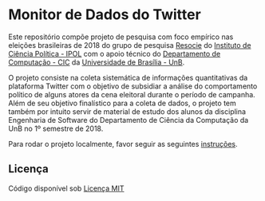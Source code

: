 # Monitor de Dados do Twitter

Este repositório compõe projeto de pesquisa com foco empírico nas eleições brasileiras de 2018 do grupo de pesquisa [Resocie](http://resocie.org) do [Instituto de Ciência Política - IPOL](http://ipol.unb.br/) com o apoio técnico do [Departamento de Computação - CIC](http://www.cic.unb.br/) da [Universidade de Brasília - UnB](http://unb.br).

O projeto consiste na coleta sistemática de informações quantitativas da plataforma Twitter com o objetivo de subsidiar a análise do comportamento político de alguns atores da cena eleitoral durante o período de campanha. Além de seu objetivo finalístico para a coleta de dados, o projeto tem também por intuito servir de material de estudo dos alunos da disciplina Engenharia de Software do Departamento de Ciência da Computação da UnB no 1º semestre de 2018.

Para rodar o projeto localmente, favor seguir as seguintes [instruções](https://github.com/unb-cic-esw/twitter-data-monitor/blob/master/RUNNINGLOCALLY.md).



## Licença

Código disponível sob [Licença MIT](LICENSE)
